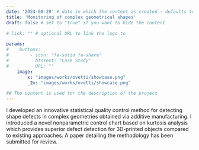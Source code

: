 ```yaml
---
date: '2024-08-29' # date in which the content is created - defaults to "today"
title: 'Monitoring of complex geometrical shapes'
draft: false # set to "true" if you want to hide the content 

# link: "" # optional URL to link the logo to

params:
#    buttons:
#        - icon: "fa-solid fa-share"
#          btnText: "Case Study"
#          URL: ""
    image:  
        x: "images/works/ovetti/showcase.png"
        _2x: "images/works/ovetti/showcase.png"

## The content is used for the description of the project
---
```


I developed an innovative statistical quality control method for detecting shape defects in complex geometries obtained via additive manufacturing.
I introduced a novel nonparametric control chart based on kurtosis analysis which provides superior defect detection for 3D-printed objects compared to existing approaches.
A paper detailing the methodology has been submitted for review.
